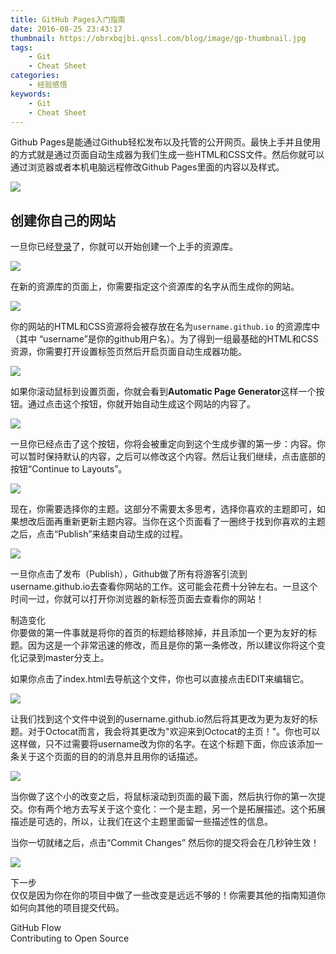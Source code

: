 ```yaml
---
title: GitHub Pages入门指南
date: 2016-08-25 23:43:17
thumbnail: https://obrxbqjbi.qnssl.com/blog/image/gp-thumbnail.jpg
tags:
	- Git
	- Cheat Sheet
categories:
	- 经验感悟
keywords:
	- Git
	- Cheat Sheet
---
```

Github Pages是能通过Github轻松发布以及托管的公开网页。最快上手并且使用的方式就是通过页面自动生成器为我们生成一些HTML和CSS文件。然后你就可以通过浏览器或者本机电脑远程修改Github Pages里面的内容以及样式。

![](https://obrxbqjbi.qnssl.com/blog/image/gp-1-content.png)

## 创建你自己的网站
一旦你已经[登录](https://github.com/login)了，你就可以开始创建一个上手的资源库。

![](https://obrxbqjbi.qnssl.com/blog/image/gp-2-content.png)

在新的资源库的页面上，你需要指定这个资源库的名字从而生成你的网站。

![](https://obrxbqjbi.qnssl.com/blog/image/gp-3-content.png)

你的网站的HTML和CSS资源将会被存放在名为`username.github.io` 的资源库中（其中 “username”是你的github用户名）。为了得到一组最基础的HTML和CSS资源，你需要打开设置标签页然后开启页面自动生成器功能。

![](https://obrxbqjbi.qnssl.com/blog/image/gp-4-content.png)

如果你滚动鼠标到设置页面，你就会看到**Automatic Page Generator**这样一个按钮。通过点击这个按钮，你就开始自动生成这个网站的内容了。

![](https://obrxbqjbi.qnssl.com/blog/image/gp-5-content.png)

一旦你已经点击了这个按钮，你将会被重定向到这个生成步骤的第一步：内容。你可以暂时保持默认的内容，之后可以修改这个内容。然后让我们继续，点击底部的按钮“Continue to Layouts”。

![](https://obrxbqjbi.qnssl.com/blog/image/gp-6-content.png)

现在，你需要选择你的主题。这部分不需要太多思考，选择你喜欢的主题即可，如果想改后面再重新更新主题内容。当你在这个页面看了一圈终于找到你喜欢的主题之后，点击“Publish”来结束自动生成的过程。

![](https://obrxbqjbi.qnssl.com/blog/image/gp-7-content.png)

一旦你点击了发布（Publish），Github做了所有将游客引流到username.github.io去查看你网站的工作。这可能会花费十分钟左右。一旦这个时间一过，你就可以打开你浏览器的新标签页面去查看你的网站！


制造变化<br>
你要做的第一件事就是将你的首页的标题给移除掉，并且添加一个更为友好的标题。因为这是一个非常迅速的修改，而且是你的第一条修改，所以建议你将这个变化记录到master分支上。

如果你点击了index.html去导航这个文件，你也可以直接点击EDIT来编辑它。

![](https://obrxbqjbi.qnssl.com/blog/image/gp-8-content.png)

让我们找到这个文件中说到的username.github.io然后将其更改为更为友好的标题。对于Octocat而言，我会将其更改为"欢迎来到Octocat的主页！"。你也可以这样做，只不过需要将username改为你的名字。在这个标题下面，你应该添加一条关于这个页面的目的的消息并且用你的话描述。

![](https://obrxbqjbi.qnssl.com/blog/image/gp-9-content.png)

当你做了这个小的改变之后，将鼠标滚动到页面的最下面，然后执行你的第一次提交。你有两个地方去写关于这个变化：一个是主题，另一个是拓展描述。这个拓展描述是可选的，所以，让我们在这个主题里面留一些描述性的信息。

当你一切就绪之后，点击“Commit Changes” 然后你的提交将会在几秒钟生效！

![](https://obrxbqjbi.qnssl.com/blog/image/gp-10-content.png)

下一步<br>
仅仅是因为你在你的项目中做了一些改变是远远不够的！你需要其他的指南知道你如何向其他的项目提交代码。

GitHub Flow <br>
Contributing to Open Source